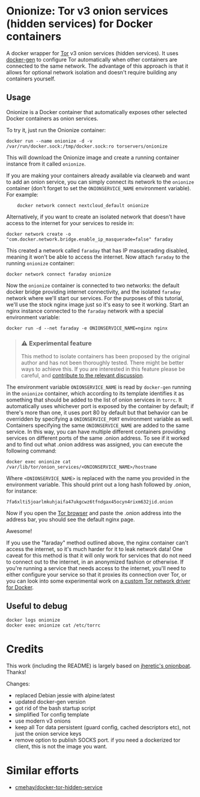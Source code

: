 # Onionize: Tor v3 onion services (hidden services) for Docker containers 

A docker wrapper for [Tor](https://torproject.org) v3 onion services (hidden services). It uses [docker-gen](https://github.com/jwilder/docker-gen) to configure Tor automatically when other containers are connected to the same network. The advantage of this approach is that it allows for optional network isolation and doesn't require building any containers yourself.

## Usage

Onionize is a Docker container that automatically exposes other selected Docker containers as onion services.

To try it, just run the Onionize container:

	docker run --name onionize -d -v /var/run/docker.sock:/tmp/docker.sock:ro torservers/onionize

This will download the Onionize image and create a running container instance from it called `onionize`.

If you are making your containers already available via clearweb and want to add an onion service, you can simply connect its network to the `onionize` container (don't forget to set the `ONIONSERVICE_NAME` environment variable). For example:

        docker network connect nextcloud_default onionize

Alternatively, if you want to create an isolated network that doesn't have access to the internet for your services to reside in:

	docker network create -o "com.docker.network.bridge.enable_ip_masquerade=false" faraday

This created a network called `faraday` that has IP masquerading disabled, meaning it won't be able to access the internet. Now attach `faraday` to the running `onionize` container:

	docker network connect faraday onionize

Now the `onionize` container is connected to two networks: the default docker bridge providing internet connectivity, and the isolated `faraday` network where we'll start our services. For the purposes of this tutorial, we'll use the stock nginx image just so it's easy to see it working. Start an nginx instance connected to the `faraday` network with a special environment variable:

	docker run -d --net faraday -e ONIONSERVICE_NAME=nginx nginx

> ### ⚠️ Experimental feature
>
> This method to isolate containers has been proposed by the original author and has not been thoroughly tested. There might be better ways to achieve this. If you are interested in this feature please be careful, and [contribute to the relevant discussion](https://github.com/torservers/onionize-docker/issues/2).

The environment variable `ONIONSERVICE_NAME` is read by `docker-gen` running in the `onionize` container, which according to its template identifies it as something that should be added to the list of onion services in `torrc`. It automatically uses whichever port is exposed by the container by default; if there's more than one, it uses port 80 by default but that behavior can be overridden by specifying a `ONIONSERVICE_PORT` environment variable as well. Containers specifying the same `ONIONSERVICE_NAME` are added to the same service. In this way, you can have multiple different containers providing services on different ports of the same .onion address. To see if it worked and to find out what .onion address was assigned, you can execute the following command:

	docker exec onionize cat /var/lib/tor/onion_services/<ONIONSERVICE_NAME>/hostname

Where `<ONIONSERVICE_NAME>` is replaced with the name you provided in the environment variable. This should print out a long hash followed by .onion, for instance:

	7fa6xlti5joarlmkuhjaifa47ukgcwz6tfndgax45ocyn4rixm632jid.onion

Now if you open the [Tor browser](https://www.torproject.org/download/download-easy.html.en) and paste the .onion address into the address bar, you should see the default nginx page.

Awesome!

If you use the "faraday" method outlined above, the nginx container can't access the internet, so it's much harder for it to leak network data! One caveat for this method is that it will only work for services that do not need to connect out to the internet, in an anonymized fashion or otherwise. If you're running a service that needs access to the internet, you'll need to either configure your service so that it proxies its connection over Tor, or you can look into some experimental work on [a custom Tor network driver for Docker](https://github.com/jfrazelle/onion).

## Useful to debug

	docker logs onionize
	docker exec onionize cat /etc/torrc 

# Credits

This work (including the README) is largely based on [jheretic's onionboat](https://github.com/jheretic/onionboat). Thanks!

Changes:

 * replaced Debian jessie with alpine:latest
 * updated docker-gen version
 * got rid of the bash startup script
 * simplified Tor config template
 * use modern v3 onions
 * keep all Tor data persistent (guard config, cached descriptors etc), not just the onion service keys
 * remove option to publish SOCKS port. if you need a dockerized tor client, this is not the image you want.

# Similar efforts

 * [cmehay/docker-tor-hidden-service](https://github.com/cmehay/docker-tor-hidden-service)
